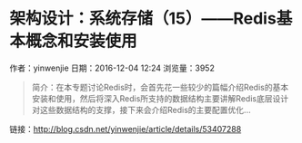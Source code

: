 # 架构设计：系统存储（15）——Redis基本概念和安装使用
作者：yinwenjie
日期：2016-12-04 12:24
浏览量：3952
> 简介：在本专题讨论Redis时，会首先花一些较少的篇幅介绍Redis的基本安装和使用，然后将深入Redis所支持的数据结构主要讲解Redis底层设计对这些数据结构的支撑，接下来会介绍Redis的主要配置优化...

 链接：http://blog.csdn.net/yinwenjie/article/details/53407288
